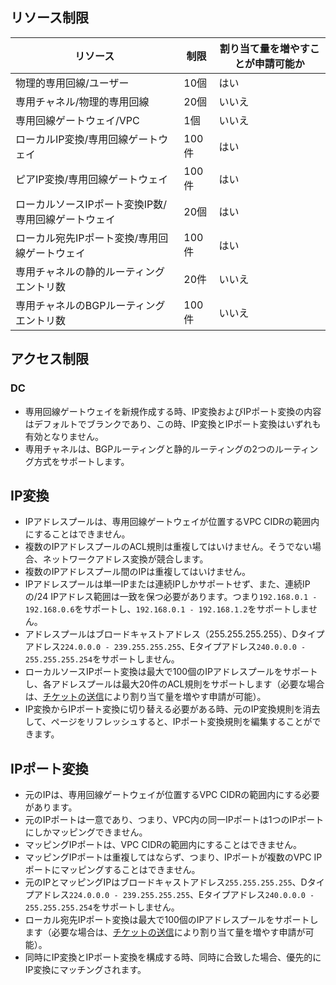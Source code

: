 ## リソース制限
| リソース | 制限 | 割り当て量を増やすことが申請可能か |
|-------|-------|------------------|
| 物理的専用回線/ユーザー | 10個 | はい |
| 専用チャネル/物理的専用回線 | 20個 | いいえ |
| 専用回線ゲートウェイ/VPC | 1個 | いいえ |
| ローカルIP変換/専用回線ゲートウェイ | 100件 | はい |
| ピアIP変換/専用回線ゲートウェイ | 100件 | はい |
| ローカルソースIPポート変換IP数/専用回線ゲートウェイ | 20個 | はい |
| ローカル宛先IPポート変換/専用回線ゲートウェイ | 100件 | はい |
| 専用チャネルの静的ルーティングエントリ数 | 20件   | いいえ   |
| 専用チャネルのBGPルーティングエントリ数 | 100件   | いいえ   |

## アクセス制限
### DC
- 専用回線ゲートウェイを新規作成する時、IP変換およびIPポート変換の内容はデフォルトでブランクであり、この時、IP変換とIPポート変換はいずれも有効となりません。
- 専用チャネルは、BGPルーティングと静的ルーティングの2つのルーティング方式をサポートします。

## IP変換
- IPアドレスプールは、専用回線ゲートウェイが位置するVPC CIDRの範囲内にすることはできません。
- 複数のIPアドレスプールのACL規則は重複してはいけません。そうでない場合、ネットワークアドレス変換が競合します。
- 複数のIPアドレスプール間のIPは重複してはいけません。
- IPアドレスプールは単一IPまたは連続IPしかサポートせず、また、連続IPの/24 IPアドレス範囲は一致を保つ必要があります。つまり`192.168.0.1 - 192.168.0.6`をサポートし、`192.168.0.1 - 192.168.1.2`をサポートしません。
- アドレスプールはブロードキャストアドレス（255.255.255.255）、Dタイプアドレス`224.0.0.0 - 239.255.255.255`、Eタイプアドレス`240.0.0.0 - 255.255.255.254`をサポートしません。
- ローカルソースIPポート変換は最大で100個のIPアドレスプールをサポートし、各アドレスプールは最大20件のACL規則をサポートします（必要な場合は、[チケットの送信](https://console.cloud.tencent.com/workorder/category)により割り当て量を増やす申請が可能）。
- IP変換からIPポート変換に切り替える必要がある時、元のIP変換規則を消去して、ページをリフレッシュすると、IPポート変換規則を編集することができます。

## IPポート変換
- 元のIPは、専用回線ゲートウェイが位置するVPC CIDRの範囲内にする必要があります。
- 元のIPポートは一意であり、つまり、VPC内の同一IPポートは1つのIPポートにしかマッピングできません。
- マッピングIPポートは、VPC CIDRの範囲内にすることはできません。
- マッピングIPポートは重複してはならず、つまり、IPポートが複数のVPC IPポートにマッピングすることはできません。
- 元のIPとマッピングIPはブロードキャストアドレス`255.255.255.255`、Dタイプアドレス`224.0.0.0 - 239.255.255.255`、Eタイプアドレス`240.0.0.0 - 255.255.255.254`をサポートしません。
- ローカル宛先IPポート変換は最大で100個のIPアドレスプールをサポートします（必要な場合は、[チケットの送信](https://console.cloud.tencent.com/workorder/category)により割り当て量を増やす申請が可能）。
- 同時にIP変換とIPポート変換を構成する時、同時に合致した場合、優先的にIP変換にマッチングされます。


